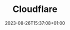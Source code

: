 ---
weight: 1540
title: "Cloudflare"
description: "How to deploy the Lotus Labs Hugo theme on the Cloudflare platform"
icon: "cloud"
date: "2023-08-26T15:37:08+01:00"
lastmod: "2023-10-02T15:12:08+01:00"
draft: true
toc: true
---
